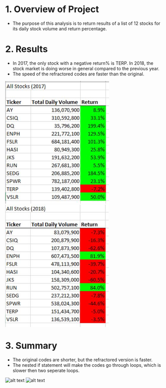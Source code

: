 # 1. Overview of Project
- The purpose of this analysis is to return results of a list of 12 stocks for its daily stock volume and return percentage.
# 2. Results
- In 2017, the only stock with a negative return% is TERP. In 2018, the stock market is doing worse in general compared to the previous year.
- The speed of the refractored codes are faster than the original.

![alt text](https://github.com/shuyaof/kickstarter-analysis/blob/main/VBA_Challenge_2017.JPG)
![alt text](https://github.com/shuyaof/kickstarter-analysis/blob/main/VBA_Challenge_2018.JPG)

# 3. Summary
- The original codes are shorter, but the refractored version is faster.  
- The nested if statement will make the codes go through loops, which is slower then two seperate loops. 

![alt text](https://github.com/shuyaof/VBA_Challenge/blob/main/2017_timer.JPG "2017_timer")
![alt text](https://github.com/shuyaof/VBA_Challenge/blob/main/2018_timer.JPG "2018_timer")
